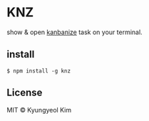 # KNZ

show & open [kanbanize](https://kanbanize.com/) task on your terminal.

## install

```
$ npm install -g knz
```

## License

MIT © Kyungyeol Kim
